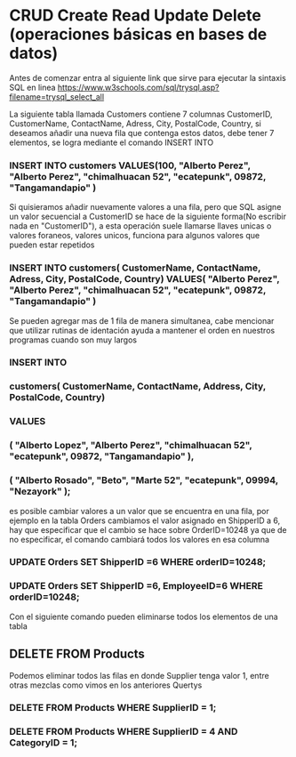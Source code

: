 # CRUD Create Read Update Delete  (operaciones básicas en bases de datos)
Antes de comenzar entra al siguiente link que sirve para ejecutar la sintaxis SQL en linea https://www.w3schools.com/sql/trysql.asp?filename=trysql_select_all

La siguiente tabla llamada Customers contiene 7 columnas CustomerID, CustomerName, ContactName, Adress, City, PostalCode, Country, si deseamos añadir una nueva fila que contenga estos datos, debe tener 7 elementos, se logra mediante el comando INSERT INTO

### INSERT INTO customers VALUES(100, "Alberto Perez", "Alberto Perez", "chimalhuacan 52", "ecatepunk", 09872, "Tangamandapio" )

Si quisieramos añadir nuevamente valores a una fila, pero que SQL asigne un valor secuencial a CustomerID se hace de la siguiente forma(No escribir nada en "CustomerID"), a esta operación suele llamarse llaves unicas o valores foraneos, valores unicos, funciona para algunos valores que pueden estar repetidos

### INSERT INTO customers( CustomerName, ContactName, Adress, City, PostalCode, Country) VALUES( "Alberto Perez", "Alberto Perez", "chimalhuacan 52", "ecatepunk", 09872, "Tangamandapio" )

Se pueden agregar mas de 1 fila de manera simultanea, cabe mencionar que utilizar rutinas de identación ayuda a mantener el orden en nuestros programas cuando son muy largos
### INSERT INTO 
###     customers( CustomerName, ContactName, Address, City, PostalCode, Country) 
### VALUES
###     ( "Alberto Lopez", "Alberto Perez", "chimalhuacan 52", "ecatepunk", 09872, "Tangamandapio" ),
###     ( "Alberto Rosado", "Beto", "Marte 52", "ecatepunk", 09994, "Nezayork" );

es posible cambiar valores a un valor que se encuentra en una fila, por ejemplo en la tabla Orders cambiamos el valor asignado en ShipperID a 6, hay que especificar que el cambio se hace sobre OrderID=10248 ya que de no especificar, el comando cambiará todos los valores en esa columna
### UPDATE Orders SET ShipperID =6 WHERE orderID=10248;
### UPDATE Orders SET ShipperID =6, EmployeeID=6 WHERE orderID=10248;

Con el siguiente comando pueden eliminarse todos los elementos de una tabla
## DELETE FROM Products

Podemos eliminar todos las filas en donde Supplier tenga valor 1, entre otras mezclas como vimos en los anteriores Quertys

### DELETE FROM Products WHERE SupplierID = 1; 
### DELETE FROM Products WHERE SupplierID = 4 AND CategoryID = 1; 



